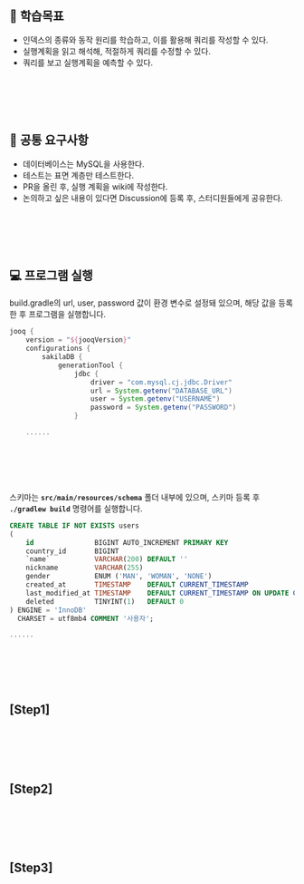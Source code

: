 ## 📌 학습목표

- 인덱스의 종류와 동작 원리를 학습하고, 이를 활용해 쿼리를 작성할 수 있다.
- 실행계획을 읽고 해석해, 적절하게 쿼리를 수정할 수 있다.
- 쿼리를 보고 실행계획을 예측할 수 있다.

<br/><br/><br/><br/>

## 📝 공통 요구사항

- 데이터베이스는 MySQL을 사용한다. 
- 테스트는 표면 계층만 테스트한다.
- PR을 올린 후, 실행 계획을 wiki에 작성한다.
- 논의하고 싶은 내용이 있다면 Discussion에 등록 후, 스터디원들에게 공유한다.

<br/><br/><br/><br/>

## 💻 프로그램 실행

build.gradle의 url, user, password 값이 환경 변수로 설정돼 있으며, 해당 값을 등록한 후 프로그램을 실행합니다.

```groovy
jooq {
    version = "${jooqVersion}"
    configurations {
        sakilaDB {
            generationTool {
                jdbc {
                    driver = "com.mysql.cj.jdbc.Driver"
                    url = System.getenv("DATABASE_URL")
                    user = System.getenv("USERNAME")
                    password = System.getenv("PASSWORD")
                }

    ......

```

<br/><br/><br/><br/>

스키마는 **`src/main/resources/schema`** 폴더 내부에 있으며, 스키마 등록 후 **`./gradlew build`** 명령어를 실행합니다.

```sql
CREATE TABLE IF NOT EXISTS users
(
    id               BIGINT AUTO_INCREMENT PRIMARY KEY                                  NOT NULL COMMENT 'PK',
    country_id       BIGINT                                                             NOT NULL COMMENT '국가 PK',
    `name`           VARCHAR(200) DEFAULT ''                                            NOT NULL COMMENT '이름',
    nickname         VARCHAR(255)                                                       NULL COMMENT '닉네임',
    gender           ENUM ('MAN', 'WOMAN', 'NONE')                                      NULL COMMENT '성별',
    created_at       TIMESTAMP    DEFAULT CURRENT_TIMESTAMP                             NOT NULL COMMENT '생성일',
    last_modified_at TIMESTAMP    DEFAULT CURRENT_TIMESTAMP ON UPDATE CURRENT_TIMESTAMP NOT NULL COMMENT '최종 수정일',
    deleted          TINYINT(1)   DEFAULT 0                                             NOT NULL COMMENT '삭제 유무'
) ENGINE = 'InnoDB'
  CHARSET = utf8mb4 COMMENT '사용자';

......

```

<br/><br/><br/><br/>

## [Step1]

<br/><br/><br/><br/>

## [Step2]

<br/><br/><br/><br/>

## [Step3]
